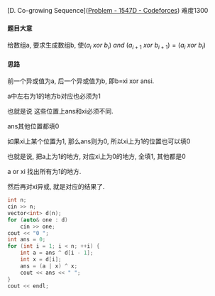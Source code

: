 [D. Co-growing Sequence]([Problem - 1547D - Codeforces](https://codeforces.com/problemset/problem/1547/D)) 难度1300

#### 题目大意

给数组a, 要求生成数组b, 使$(a_i\ xor\ b_i)\ and\ (a_{i+1}\ xor\ b_{i+1})=(a_i\ xor\ b_i)$

#### 思路

前一个异或值为a, 后一个异或值为b, 即b=xi xor ansi.

a中左右为1的地方b对应也必须为1

也就是说 这些位置上ans和xi必须不同.

ans其他位置都填0

如果xi上某个位置为1, 那么ans则为0, 所以xi上为1的位置也可以填0

也就是说, 把a上为1的地方, 对应xi上为0的地方, 全填1, 其他都是0

a or xi 找出所有为1的地方.

然后再对xi异或, 就是对应的结果了.

```c++
int n;
cin >> n;
vector<int> d(n);
for (auto& one : d)
    cin >> one;
cout << "0 ";
int ans = 0;
for (int i = 1; i < n; ++i) {
    int a = ans ^ d[i - 1];
    int x = d[i];
    ans = (a | x) ^ x;
    cout << ans << " ";
}
cout << endl;

```

